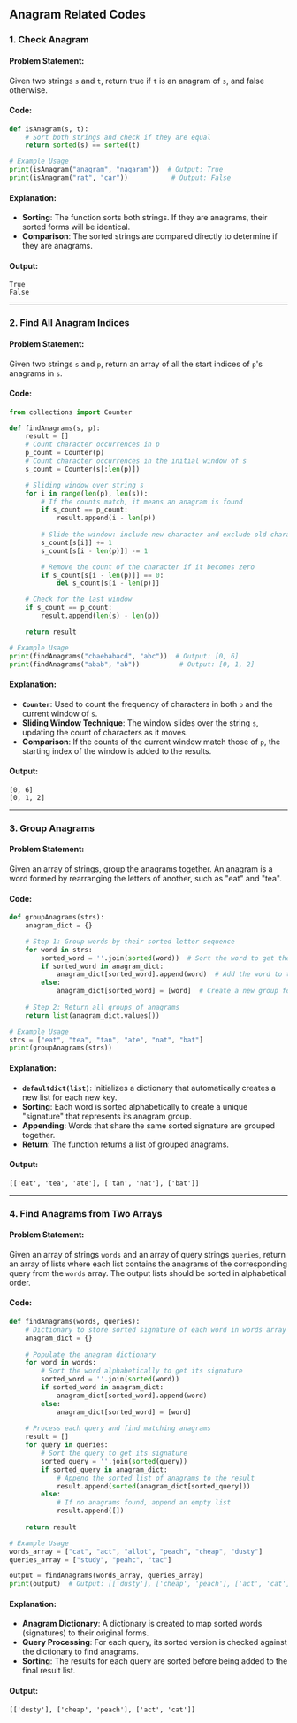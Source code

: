 ## Anagram Related Codes


### 1. Check Anagram

#### Problem Statement:
Given two strings `s` and `t`, return true if `t` is an anagram of `s`, and false otherwise.

#### Code:
```python
def isAnagram(s, t):
    # Sort both strings and check if they are equal
    return sorted(s) == sorted(t)

# Example Usage
print(isAnagram("anagram", "nagaram"))  # Output: True
print(isAnagram("rat", "car"))           # Output: False
```

#### Explanation:
- **Sorting**: The function sorts both strings. If they are anagrams, their sorted forms will be identical.
- **Comparison**: The sorted strings are compared directly to determine if they are anagrams.

#### Output:
```
True
False
```

---

### 2. Find All Anagram Indices

#### Problem Statement:
Given two strings `s` and `p`, return an array of all the start indices of `p`'s anagrams in `s`.

#### Code:
```python
from collections import Counter

def findAnagrams(s, p):
    result = []
    # Count character occurrences in p
    p_count = Counter(p)
    # Count character occurrences in the initial window of s
    s_count = Counter(s[:len(p)])

    # Sliding window over string s
    for i in range(len(p), len(s)):
        # If the counts match, it means an anagram is found
        if s_count == p_count:
            result.append(i - len(p))
        
        # Slide the window: include new character and exclude old character
        s_count[s[i]] += 1
        s_count[s[i - len(p)]] -= 1

        # Remove the count of the character if it becomes zero
        if s_count[s[i - len(p)]] == 0:
            del s_count[s[i - len(p)]]

    # Check for the last window
    if s_count == p_count:
        result.append(len(s) - len(p))

    return result

# Example Usage
print(findAnagrams("cbaebabacd", "abc"))  # Output: [0, 6]
print(findAnagrams("abab", "ab"))          # Output: [0, 1, 2]
```

#### Explanation:
- **`Counter`**: Used to count the frequency of characters in both `p` and the current window of `s`.
- **Sliding Window Technique**: The window slides over the string `s`, updating the count of characters as it moves.
- **Comparison**: If the counts of the current window match those of `p`, the starting index of the window is added to the results.

#### Output:
```
[0, 6]
[0, 1, 2]
```

---
### 3. Group Anagrams

#### Problem Statement:
Given an array of strings, group the anagrams together. An anagram is a word formed by rearranging the letters of another, such as "eat" and "tea".

#### Code:
```python
def groupAnagrams(strs):
    anagram_dict = {}

    # Step 1: Group words by their sorted letter sequence
    for word in strs:
        sorted_word = ''.join(sorted(word))  # Sort the word to get the "signature"
        if sorted_word in anagram_dict:
            anagram_dict[sorted_word].append(word)  # Add the word to the existing group
        else:
            anagram_dict[sorted_word] = [word]  # Create a new group for this sorted form
    
    # Step 2: Return all groups of anagrams
    return list(anagram_dict.values())

# Example Usage
strs = ["eat", "tea", "tan", "ate", "nat", "bat"]
print(groupAnagrams(strs))
```

#### Explanation:
- **`defaultdict(list)`**: Initializes a dictionary that automatically creates a new list for each new key.
- **Sorting**: Each word is sorted alphabetically to create a unique "signature" that represents its anagram group.
- **Appending**: Words that share the same sorted signature are grouped together.
- **Return**: The function returns a list of grouped anagrams.

#### Output:
```
[['eat', 'tea', 'ate'], ['tan', 'nat'], ['bat']]
```

---

### 4. Find Anagrams from Two Arrays

#### Problem Statement:
Given an array of strings `words` and an array of query strings `queries`, return an array of lists where each list contains the anagrams of the corresponding query from the `words` array. The output lists should be sorted in alphabetical order.

#### Code:
```python
def findAnagrams(words, queries):
    # Dictionary to store sorted signature of each word in words array
    anagram_dict = {}
    
    # Populate the anagram dictionary
    for word in words:
        # Sort the word alphabetically to get its signature
        sorted_word = ''.join(sorted(word))
        if sorted_word in anagram_dict:
            anagram_dict[sorted_word].append(word)
        else:
            anagram_dict[sorted_word] = [word]
    
    # Process each query and find matching anagrams
    result = []
    for query in queries:
        # Sort the query to get its signature
        sorted_query = ''.join(sorted(query))
        if sorted_query in anagram_dict:
            # Append the sorted list of anagrams to the result
            result.append(sorted(anagram_dict[sorted_query]))
        else:
            # If no anagrams found, append an empty list
            result.append([]) 
    
    return result

# Example Usage
words_array = ["cat", "act", "allot", "peach", "cheap", "dusty"]
queries_array = ["study", "peahc", "tac"]

output = findAnagrams(words_array, queries_array)
print(output)  # Output: [['dusty'], ['cheap', 'peach'], ['act', 'cat']]
```

#### Explanation:
- **Anagram Dictionary**: A dictionary is created to map sorted words (signatures) to their original forms.
- **Query Processing**: For each query, its sorted version is checked against the dictionary to find anagrams.
- **Sorting**: The results for each query are sorted before being added to the final result list.

#### Output:
```
[['dusty'], ['cheap', 'peach'], ['act', 'cat']]
```

